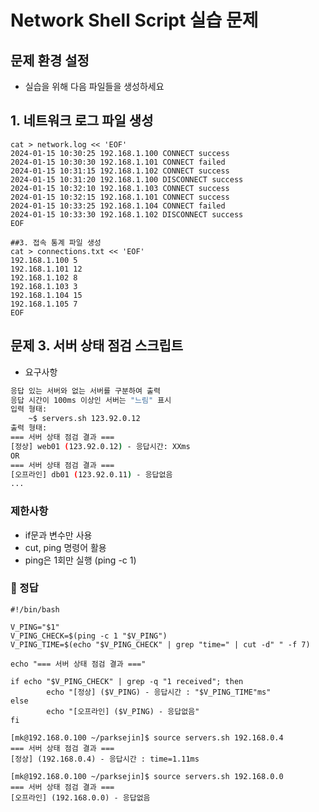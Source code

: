# Network Shell Script 실습 문제
## 문제 환경 설정
- 실습을 위해 다음 파일들을 생성하세요
## 1. 네트워크 로그 파일 생성
```
cat > network.log << 'EOF'
2024-01-15 10:30:25 192.168.1.100 CONNECT success
2024-01-15 10:30:30 192.168.1.101 CONNECT failed
2024-01-15 10:31:15 192.168.1.102 CONNECT success
2024-01-15 10:31:20 192.168.1.100 DISCONNECT success
2024-01-15 10:32:10 192.168.1.103 CONNECT success
2024-01-15 10:32:15 192.168.1.101 CONNECT success
2024-01-15 10:33:25 192.168.1.104 CONNECT failed
2024-01-15 10:33:30 192.168.1.102 DISCONNECT success
EOF
```
```
##3. 접속 통계 파일 생성
cat > connections.txt << 'EOF'
192.168.1.100 5
192.168.1.101 12
192.168.1.102 8
192.168.1.103 3
192.168.1.104 15
192.168.1.105 7
EOF
```
## 문제 3. 서버 상태 점검 스크립트
- 요구사항
```servers.sh 실행해 각 서버에 대해 ping 테스트 실행
응답 있는 서버와 없는 서버를 구분하여 출력
응답 시간이 100ms 이상인 서버는 "느림" 표시
입력 형태:
	~$ servers.sh 123.92.0.12
출력 형태:
=== 서버 상태 점검 결과 ===
[정상] web01 (123.92.0.12) - 응답시간: XXms
OR
=== 서버 상태 점검 결과 ===
[오프라인] db01 (123.92.0.11) - 응답없음
...
```
### 제한사항
- if문과 변수만 사용
- cut, ping 명령어 활용
- ping은 1회만 실행 (ping -c 1)

### 🔧 정답

```
#!/bin/bash

V_PING="$1"
V_PING_CHECK=$(ping -c 1 "$V_PING")
V_PING_TIME=$(echo "$V_PING_CHECK" | grep "time=" | cut -d" " -f 7)

echo "=== 서버 상태 점검 결과 ==="

if echo "$V_PING_CHECK" | grep -q "1 received"; then
        echo "[정상] ($V_PING) - 응답시간 : "$V_PING_TIME"ms"
else
        echo "[오프라인] ($V_PING) - 응답없음"
fi
```
```
[mk@192.168.0.100 ~/parksejin]$ source servers.sh 192.168.0.4
=== 서버 상태 점검 결과 ===
[정상] (192.168.0.4) - 응답시간 : time=1.11ms

[mk@192.168.0.100 ~/parksejin]$ source servers.sh 192.168.0.0
=== 서버 상태 점검 결과 ===
[오프라인] (192.168.0.0) - 응답없음
```